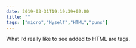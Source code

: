 ```yaml
---
date: 2019-03-31T19:19:39+02:00
title: ""
tags: ["micro","Myself","HTML","puns"]
---
```

What I’d really like to see added to HTML are <scarequote></scarequote> tags.

